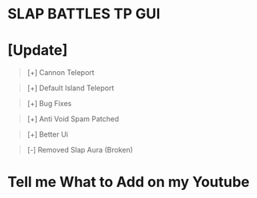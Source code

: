 # SLAP BATTLES TP GUI 
# [Update]

> [+] Cannon Teleport

> [+] Default Island Teleport

> [+] Bug Fixes

> [+] Anti Void Spam Patched

> [+] Better Ui

> [-] Removed Slap Aura (Broken)

# Tell me What to Add on my Youtube
